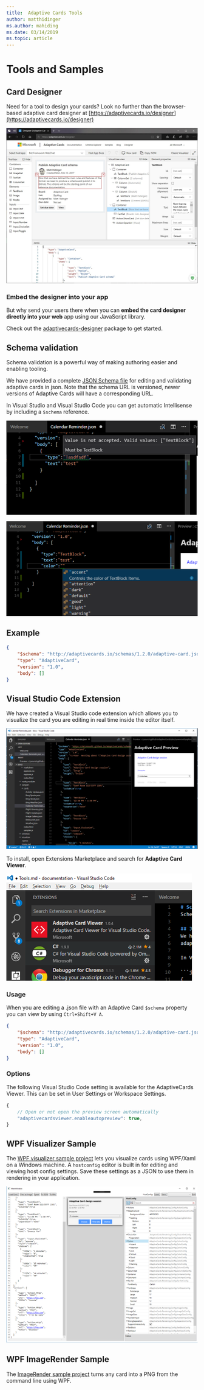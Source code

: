 ```yaml
---
title:  Adaptive Cards Tools
author: matthidinger
ms.author: mahiding
ms.date: 03/14/2019
ms.topic: article
---
```


# Tools and Samples

## Card Designer 

Need for a tool to design your cards? Look no further than the browser-based adaptive card designer at [https://adaptivecards.io/designer](https://adaptivecards.io/designer)

[![designer screenshot](media/tools/designer.jpg)](https://adaptivecards.io/designer)

### Embed the designer into your app

But why send your users there when you can **embed the card designer directly into your web** app using our JavaScript library. 

Check out the [adaptivecards-designer](https://npmjs.com/adaptivecards-designer) package to get started.

## Schema validation

Schema validation is a powerful way of making authoring easier and enabling tooling.

We have provided a complete [JSON Schema file](https://adaptivecards.io/schemas/1.2.0/adaptive-card.json) for editing and validating adaptive cards in json. Note that the schema URL is versioned, newer versions of Adaptive Cards will have a corresponding URL.

In Visual Studio and Visual Studio Code you can get automatic Intellisense by including a `$schema` reference.

![bad](media/tools/invalidjson1.png)

![autocomplete](media/tools/autocomplete.png)

## Example

```json
{
    "$schema": "http://adaptivecards.io/schemas/1.2.0/adaptive-card.json",
    "type": "AdaptiveCard",
    "version": "1.0",
    "body": []
}
```

## Visual Studio Code Extension

We have created a Visual Studio code extension which allows you to visualize the card you are editing in real time
inside the editor itself. 

![extension](media/tools/vscode-extension.png)

To install, open Extensions Marketplace and search for **Adaptive Card Viewer**.

![marketplace](media/tools/vscode-extension-marketplace.png)

### Usage

When you are editing a .json file with an Adaptive Card `$schema` property you can view by using `Ctrl+Shift+V A`.
```json
{
    "$schema": "http://adaptivecards.io/schemas/1.2.0/adaptive-card.json",
    "type": "AdaptiveCard",
    "version": "1.0",
    "body": []
}
```

### Options

The following Visual Studio Code setting is available for the AdaptiveCards Viewer. This can be set in User Settings or Workspace Settings.

```js
{
    // Open or not open the preview screen automatically
    "adaptivecardsviewer.enableautopreview": true,
}
```

## WPF Visualizer Sample

The [WPF visualizer sample project](https://github.com/Microsoft/AdaptiveCards/tree/master/source/dotnet/Samples/WPFVisualizer) lets you visualize cards using WPF/Xaml on a Windows machine.  A `hostconfig`
editor is built in for editing and viewing host config settings. Save these settings as a JSON to use them in rendering
in your application.

![wpf visualizer](media/tools/wpfvisualizer.png)

## WPF ImageRender Sample

The [ImageRender sample project](https://github.com/Microsoft/AdaptiveCards/tree/master/source/dotnet/Samples/AdaptiveCards.Sample.ImageRender) turns any card into a PNG from the command line using WPF. 
